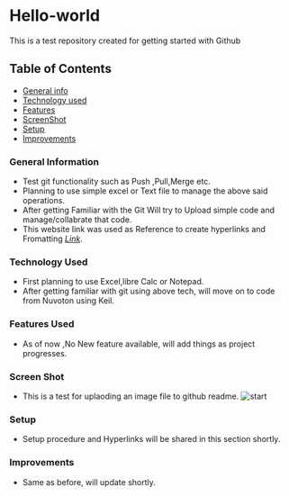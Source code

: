# Hello-world
This is a test repository created for getting started with Github

## Table of Contents
* [General info](#general-information)
* [Technology used](#technology-used)
* [Features](#Features-used)
* [ScreenShot](#Screen-Shot)
* [Setup](#Setup)
* [Improvements](#Improvements)

### General Information
- Test git functionality such as Push ,Pull,Merge etc.
- Planning to use simple excel or Text file to manage the above said operations.
- After getting Familiar with the Git Will try to Upload simple code and manage/collabrate that code.
- This website link was used as Reference to create hyperlinks and Fromatting   [_Link_](https://github.com/ritaly/README-cheatsheet/edit/master/README.md).

### Technology Used
- First planning to use Excel,libre Calc or Notepad.
- After getting familiar with git using above tech, will move on to code from Nuvoton using Keil.

### Features Used
- As of now ,No New feature available, will add things as project progresses.

### Screen Shot
- This is a test for uplaoding an image file to github readme.
![start](https://user-images.githubusercontent.com/124969600/233956811-8949a7bd-bdf4-4318-979a-ad6f72127b1d.png)

### Setup
- Setup procedure and Hyperlinks will be shared in this section shortly.

### Improvements

- Same as before, will update shortly.
 
